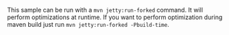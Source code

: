 This sample can be run with a `mvn jetty:run-forked` command. It will perform optimizations at runtime.
If you want to perform optimization during maven build just run `mvn jetty:run-forked -Pbuild-time`.